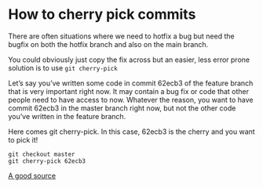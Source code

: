 # How to cherry pick commits

There are often situations where we need to hotfix a bug but need the bugfix on both the hotfix branch and also on the main branch.

You could obviously just copy the fix across but an easier, less error prone solution is to use `git cherry-pick`

Let’s say you’ve written some code in commit 62ecb3 of the feature branch that is very important right now.
It may contain a bug fix or code that other people need to have access to now. Whatever the reason,
you want to have commit 62ecb3 in the master branch right now, but not the other code you’ve written in the feature branch.

Here comes git cherry-pick. In this case, 62ecb3 is the cherry and you want to pick it!

```
git checkout master
git cherry-pick 62ecb3

```

[A good source](https://www.devroom.io/2010/06/10/cherry-picking-specific-commits-from-another-branch/)
